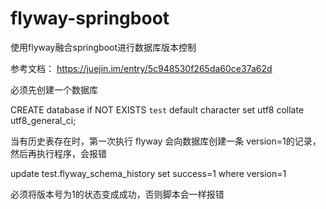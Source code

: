 # flyway-springboot
使用flyway融合springboot进行数据库版本控制


参考文档： https://juejin.im/entry/5c948530f265da60ce37a62d


必须先创建一个数据库

CREATE database if NOT EXISTS `test` default character set utf8 collate utf8_general_ci;

当有历史表存在时，第一次执行 flyway 会向数据库创建一条 version=1的记录，然后再执行程序，会报错

update test.flyway_schema_history set success=1 where version=1

必须将版本号为1的状态变成成功，否则脚本会一样报错